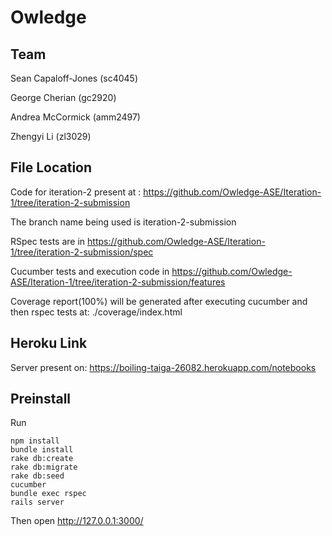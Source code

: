 # Owledge

## Team
Sean Capaloff-Jones (sc4045)

George Cherian (gc2920)

Andrea McCormick (amm2497)

Zhengyi Li (zl3029)

## File Location

Code for iteration-2 present at : https://github.com/Owledge-ASE/Iteration-1/tree/iteration-2-submission

The branch name being used is iteration-2-submission

RSpec tests are in https://github.com/Owledge-ASE/Iteration-1/tree/iteration-2-submission/spec

Cucumber tests and execution code in https://github.com/Owledge-ASE/Iteration-1/tree/iteration-2-submission/features

Coverage report(100%) will be generated after executing cucumber and then rspec tests at: ./coverage/index.html


## Heroku Link

Server present on: https://boiling-taiga-26082.herokuapp.com/notebooks


## Preinstall

Run
```
npm install
bundle install 
rake db:create 
rake db:migrate
rake db:seed
cucumber
bundle exec rspec
rails server

```
Then open http://127.0.0.1:3000/
